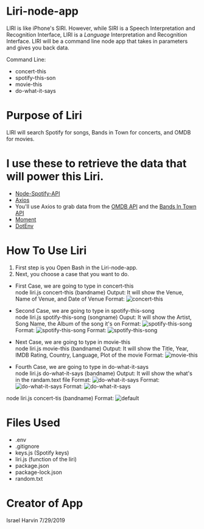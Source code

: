 # Liri-node-app

LIRI is like iPhone's SIRI. However, while SIRI is a Speech Interpretation and Recognition Interface, LIRI is a _Language_ Interpretation and Recognition Interface. LIRI will be a command line node app that takes in parameters and gives you back data.

Command Line:
* concert-this
* spotify-this-son
* movie-this
* do-what-it-says

# Purpose of Liri

LIRI will search Spotify for songs, Bands in Town for concerts, and OMDB for movies.

# I use these to retrieve the data that will power this Liri.

* [Node-Spotify-API](https://www.npmjs.com/package/node-spotify-api)
* [Axios](https://www.npmjs.com/package/axios)
* You'll use Axios to grab data from the [OMDB API](http://www.omdbapi.com) and the [Bands In Town API](http://www.artists.bandsintown.com/bandsintown-api)
* [Moment](https://www.npmjs.com/package/moment)
* [DotEnv](https://www.npmjs.com/package/dotenv)

# How To Use Liri
1. First step is you Open Bash in the Liri-node-app.
2. Next, you choose a case that you want to do.

- First Case, we are going to type in concert-this<br>
node liri.js concert-this (bandname)
Output: It will show the Venue, Name of Venue, and Date of Venue
Format: ![concert-this](./pictures/default-case.png)

- Second Case, we are going to type in spotify-this-song<br>
node liri.js spotify-this-song (songname)
Ouput: It will show the Artist, Song Name, the Album of the song it's on
Format: ![spotify-this-song](./pictures/spotify-this-song1.png)
Format: ![spotify-this-song](./pictures/spotify-this-song2.png)
Format: ![spotify-this-song](./pictures/spotify-this-song3.png)

- Next Case, we are going to type in movie-this<br>
node liri.js movie-this (bandname)
Output: It will show the Title, Year, IMDB Rating, Country, Language, Plot of the movie
Format: ![movie-this](./pictures/movie-this.png)

- Fourth Case, we are going to type in do-what-it-says<br>
node liri.js do-what-it-says (bandname)
Output: It will show the what's in the randam.text file
Format: ![do-what-it-says](./pictures/do-what-it-says1.png)
Format: ![do-what-it-says](./pictures/do-what-it-says2.png)
Format: ![do-what-it-says](./pictures/do-what-it-says3.png)

node liri.js concert-tis (bandname)
Format: ![default](./pictures/default-case.png)

# Files Used
- .env
- .gitignore
- keys.js (Spotify keys)
- liri.js (function of the liri)
- package.json
- package-lock.json
- random.txt

# Creator of App
Israel Harvin 7/29/2019
